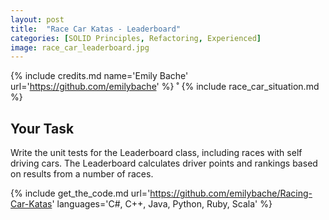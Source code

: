 ```yaml
---
layout: post
title:  "Race Car Katas - Leaderboard"
categories: [SOLID Principles, Refactoring, Experienced]
image: race_car_leaderboard.jpg
---
```


{% include credits.md name='Emily Bache' url='https://github.com/emilybache' %}
˚
{% include race_car_situation.md %}


## Your Task

Write the unit tests for the Leaderboard class, including races with
self driving cars. The Leaderboard calculates driver points and rankings
based on results from a number of races.


{%
    include get_the_code.md 
    url='https://github.com/emilybache/Racing-Car-Katas' 
    languages='C#, C++, Java, Python, Ruby, Scala'
%}
